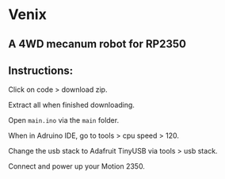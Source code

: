 # Venix
## A 4WD mecanum robot for RP2350

## Instructions:
Click on code > download zip.

Extract all when finished downloading.

Open ```main.ino``` via the ```main``` folder.

When in Adruino IDE, go to tools > cpu speed > 120.

Change the usb stack to Adafruit TinyUSB via tools > usb stack.

Connect and power up your Motion 2350. 

